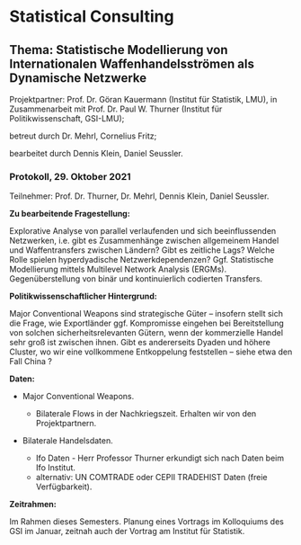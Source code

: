 # Statistical Consulting
## Thema: Statistische Modellierung von Internationalen Waffenhandelsströmen als Dynamische Netzwerke

Projektpartner: 	 Prof. Dr. Göran Kauermann (Institut für Statistik, LMU), in Zusammenarbeit mit Prof. Dr. Paul W. Thurner (Institut für Politikwissenschaft, GSI-LMU);

betreut durch Dr. Mehrl, Cornelius Fritz;

bearbeitet durch Dennis Klein, Daniel Seussler. 

### Protokoll, 29. Oktober 2021

Teilnehmer: Prof. Dr. Thurner, Dr. Mehrl, Dennis Klein, Daniel Seussler.

**Zu bearbeitende Fragestellung:**

Explorative Analyse von parallel verlaufenden und sich beeinflussenden Netzwerken, i.e. gibt es Zusammenhänge zwischen allgemeinem Handel und Waffentransfers zwischen Ländern? Gibt es zeitliche Lags?  Welche Rolle spielen hyperdyadische Netzwerkdependenzen? Ggf. Statistische Modellierung mittels Multilevel Network Analysis (ERGMs). Gegenüberstellung von binär und kontinuierlich codierten Transfers.

**Politikwissenschaftlicher Hintergrund:**

Major Conventional Weapons sind strategische Güter – insofern stellt sich die Frage, wie Exportländer ggf. Kompromisse eingehen bei Bereitstellung von solchen sicherheitsrelevanten Gütern, wenn der kommerzielle Handel sehr groß ist zwischen ihnen. Gibt es andererseits Dyaden und höhere Cluster, wo wir eine vollkommene Entkoppelung feststellen – siehe etwa den Fall China ? 

**Daten:**

- Major Conventional Weapons.
    - Bilaterale Flows in der Nachkriegszeit. Erhalten wir von den Projektpartnern. 

- Bilaterale Handelsdaten.
    - Ifo Daten - Herr Professor Thurner erkundigt sich nach Daten beim Ifo Institut. 
    - alternativ: UN COMTRADE oder CEPII TRADEHIST Daten (freie Verfügbarkeit).

**Zeitrahmen:**

Im Rahmen dieses Semesters. Planung eines Vortrags im Kolloquiums des GSI im Januar, zeitnah auch der Vortrag am Institut für Statistik. 
